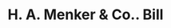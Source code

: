 ---
doi: 10.7916/D8SX7R7C
date_other: '1890'
date_other_textual: 1890-1899
form: printed ephemera
genre:
- Invoices
name:
- H. A. Menker & Co.
object_in_context_url: https://biggert.cul.columbia.edu/items/view/ave_biggert_00892
subject_hierarchical_geographic:
- Buffalo, New York, United States
subject_name:
- H. A. Menker & Co.
title: H. A. Menker & Co.. Bill
sort_title: H. A. Menker & Co.. Bill
call_number: ave_biggert_00892
coordinates:
- 42.90472222222222,-78.84944444444444
pid: ave_biggert_00892
identifiers: ave_biggert_00892
thumbnail: false
permalink: /biggert/ave_biggert_00892/
layout: iiif-image-page
---